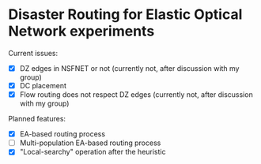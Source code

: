 # Disaster Routing for Elastic Optical Network experiments

Current issues:

- [x] DZ edges in NSFNET or not (currently not, after discussion with my group)
- [x] DC placement
- [x] Flow routing does not respect DZ edges (currently not, after discussion with my group)

Planned features:

- [x] EA-based routing process
- [ ] Multi-population EA-based routing process
- [x] "Local-searchy" operation after the heuristic
